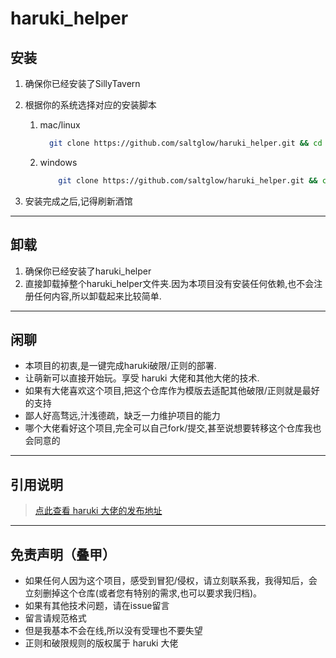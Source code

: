# haruki_helper

## 安装

1. 确保你已经安装了SillyTavern
2. 根据你的系统选择对应的安装脚本
    1. mac/linux

        ```zsh
          git clone https://github.com/saltglow/haruki_helper.git && cd haruki_helper && npm start
        ```

    2. windows

        ```zsh
            git clone https://github.com/saltglow/haruki_helper.git && cd haruki_helper && npm start
        ```

3. 安装完成之后,记得刷新酒馆

---

## 卸载

1. 确保你已经安装了haruki_helper
2. 直接卸载掉整个haruki_helper文件夹.因为本项目没有安装任何依赖,也不会注册任何内容,所以卸载起来比较简单.

---

## 闲聊

- 本项目的初衷,是一键完成haruki破限/正则的部署.
- 让萌新可以直接开始玩。享受 haruki 大佬和其他大佬的技术.
- 如果有大佬喜欢这个项目,把这个仓库作为模版去适配其他破限/正则就是最好的支持
- 鄙人好高骛远,汁浅德疏，缺乏一力维护项目的能力
- 哪个大佬看好这个项目,完全可以自己fork/提交,甚至说想要转移这个仓库我也会同意的

---

## 引用说明

> [点此查看 haruki 大佬的发布地址](https://discord.com/channels/1134557553011998840/1353870378128244791)

---

## 免责声明（叠甲）

- 如果任何人因为这个项目，感受到冒犯/侵权，请立刻联系我，我得知后，会立刻删掉这个仓库(或者您有特别的需求,也可以要求我归档)。
- 如果有其他技术问题，请在issue留言
- 留言请规范格式
- 但是我基本不会在线,所以没有受理也不要失望
- 正则和破限规则的版权属于 haruki 大佬
